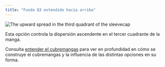 ```yaml
---
title: "Funda Q3 extendido hacia arriba"
---
```


![The upward spread in the third quadrant of the sleevecap](./sleevecapq3spread1.svg)

Esta opción controla la dispersión ascendente en el tercer cuadrante de la manga.

<Tip>

Consulta [entender el cubremangas](/docs/designs/brian/options#understanding-the-sleevecap) para ver en profundidad en
cómo se construye el cubremangas y la influencia de las distintas opciones en su forma.

</Tip>




